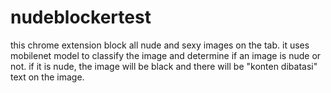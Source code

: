 # nudeblockertest
this chrome extension block all nude and sexy images on the tab. it uses mobilenet model to classify the image and determine if an image is nude or not. if it is nude, the image will be black and there will be "konten dibatasi" text on the image.
